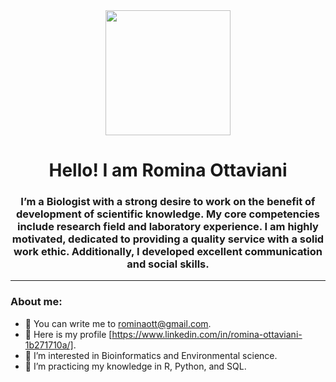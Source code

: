 <div id="header" align="center">
  <img src="https://media.giphy.com/media/du3J3cXyzhj75IOgvA/giphy.gif" width="200" />
  <h1 align="center">Hello! I am Romina Ottaviani</h1>
  <h3 align="center">I’m a Biologist with a strong desire to work on the benefit of development of scientific knowledge. My core competencies include research field and  laboratory experience. I am highly motivated, dedicated to providing a quality service with a solid work ethic. Additionally, I developed excellent communication and social skills.</h3>
</div>

---
### About me:
- :leaves: You can write me to rominaott@gmail.com. 
- :fallen_leaf: Here is my profile [https://www.linkedin.com/in/romina-ottaviani-1b271710a/].
- :tulip: I’m interested in Bioinformatics and Environmental science. 
- :blossom: I’m practicing my knowledge in R, Python, and SQL.


<!---
Romyott/Romyott is a ✨ special ✨ repository because its `README.md` (this file) appears on your GitHub profile.
You can click the Preview link to take a look at your changes.
--->
